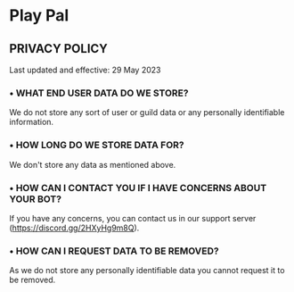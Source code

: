 # Play Pal

## PRIVACY POLICY

Last updated and effective: 29 May 2023

### • WHAT END USER DATA DO WE STORE?

We do not store any sort of user or guild data or any personally identifiable information.

### • HOW LONG DO WE STORE DATA FOR?

We don't store any data as mentioned above.

### • HOW CAN I CONTACT YOU IF I HAVE CONCERNS ABOUT YOUR BOT?

If you have any concerns, you can contact us in our support server (https://discord.gg/2HXyHg9m8Q).

### • HOW CAN I REQUEST DATA TO BE REMOVED?

As we do not store any personally identifiable data you cannot request it to be removed.

